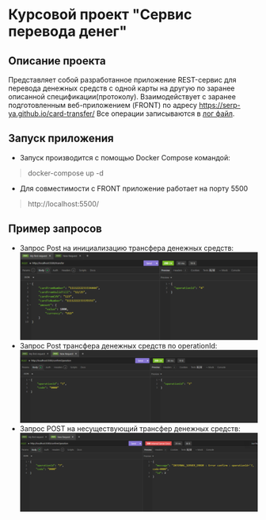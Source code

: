 # Курсовой проект "Сервис перевода денег"
## Описание проекта
Представляет собой разработанное приложение REST-сервис для перевода денежных средств с одной карты на другую по заранее описанной спецификации(протоколу).
Взаимодействует с заранее подготовленным веб-приложением (FRONT) по адресу https://serp-ya.github.io/card-transfer/
Все операции записываются в [лог файл](log.txt).
## Запуск приложения
* Запуск производится с помощью Docker Compose командой:
> docker-compose up -d
* Для совместимости с FRONT приложение работает на порту 5500
> http://localhost:5500/
>
## Пример запросов
* Запрос Post на инициализацию трансфера денежных средств:
![Запрос Post на инициализацию трансфера денежных средств](src/main/resources/2025-08-18_16-35-52.png)
* Запрос Post трансфера денежных средств по operationId:
![Запрос Post трансфера денежных средств по operationId](src/main/resources/2025-08-18_16-37-36.png)
* Запрос POST на несуществующий трансфер денежных средств:
![Запрос POST на несуществуюший трансфер денежных средств:](src/main/resources/2025-08-18_16-38-35.png)